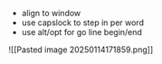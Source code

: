 - align to window
- use capslock to step in per word
- use alt/opt for go line begin/end

![[Pasted image 20250114171859.png]]
